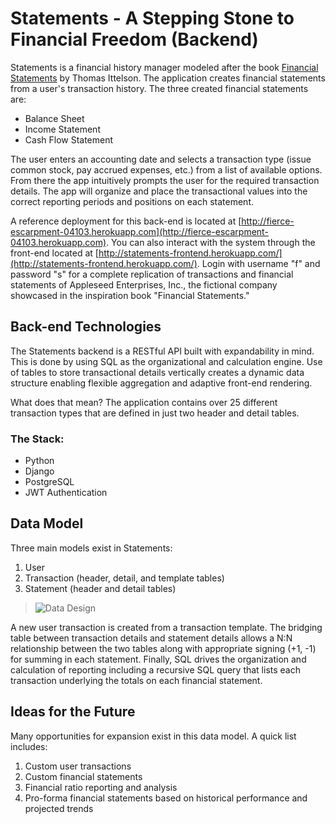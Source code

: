 # Statements - A Stepping Stone to Financial Freedom (Backend)

Statements is a financial history manager modeled after the book [Financial Statements](https://www.amazon.com/Financial-Statements-Third-Step-Step/dp/1632651750/) by Thomas Ittelson. The application creates financial statements from a user's transaction history. The three created financial statements are:

- Balance Sheet
- Income Statement
- Cash Flow Statement

The user enters an accounting date and selects a transaction type (issue common stock, pay accrued expenses, etc.) from a list of available options. From there the app intuitively prompts the user for the required transaction details. The app will organize and place the transactional values into the correct reporting periods and positions on each statement.

A reference deployment for this back-end is located at [http://fierce-escarpment-04103.herokuapp.com](http://fierce-escarpment-04103.herokuapp.com). You can also interact with the system through the front-end located at [http://statements-frontend.herokuapp.com/](http://statements-frontend.herokuapp.com/). Login with username "f" and password "s" for a complete replication of transactions and financial statements of Appleseed Enterprises, Inc., the fictional company showcased in the inspiration book "Financial Statements."

## Back-end Technologies

The Statements backend is a RESTful API built with expandability in mind. This is done by using SQL as the organizational and calculation engine. Use of tables to store transactional details vertically creates a dynamic data structure enabling flexible aggregation and adaptive front-end rendering.

What does that mean? The application contains over 25 different transaction types that are defined in just two header and detail tables.

### The Stack:

- Python
- Django
- PostgreSQL
- JWT Authentication

## Data Model

Three main models exist in Statements:

1. User
2. Transaction (header, detail, and template tables)
3. Statement (header and detail tables)

> ![Data Design](/blob/master/planning/data_design.png)

A new user transaction is created from a transaction template. The bridging table between transaction details and statement details allows a N:N relationship between the two tables along with appropriate signing (+1, -1) for summing in each statement. Finally, SQL drives the organization and calculation of reporting including a recursive SQL query that lists each transaction underlying the totals on each financial statement.

## Ideas for the Future

Many opportunities for expansion exist in this data model. A quick list includes:

1. Custom user transactions
2. Custom financial statements
3. Financial ratio reporting and analysis
4. Pro-forma financial statements based on historical performance and projected trends
